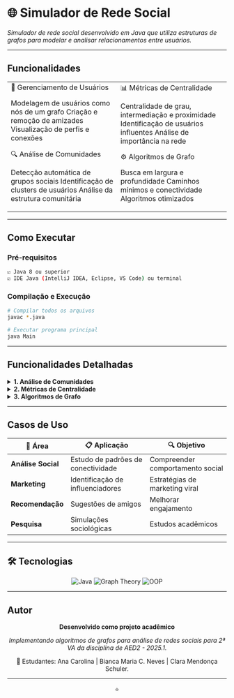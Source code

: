 
# 🌐 Simulador de Rede Social

*Simulador de rede social desenvolvido em Java que utiliza estruturas de grafos para modelar e analisar relacionamentos entre usuários.*

</div>

---

## Funcionalidades

<table>
<tr>
<td width="50%">
👥 Gerenciamento de Usuários

Modelagem de usuários como nós de um grafo
Criação e remoção de amizades
Visualização de perfis e conexões

🔍 Análise de Comunidades

Detecção automática de grupos sociais
Identificação de clusters de usuários
Análise da estrutura comunitária

</td>
<td width="50%">
📊 Métricas de Centralidade

Centralidade de grau, intermediação e proximidade
Identificação de usuários influentes
Análise de importância na rede

⚙️ Algoritmos de Grafo

Busca em largura e profundidade
Caminhos mínimos e conectividade
Algoritmos otimizados

</td>
</tr>
</table>

---

## Como Executar

###  Pré-requisitos
```bash
☑️ Java 8 ou superior
☑️ IDE Java (IntelliJ IDEA, Eclipse, VS Code) ou terminal
```

###  Compilação e Execução
```bash
# Compilar todos os arquivos
javac *.java

# Executar programa principal
java Main
```

---

##  Funcionalidades Detalhadas

<details>
<summary><b> 1. Análise de Comunidades</b></summary>

-  Detecção automática de grupos sociais
-  Identificação de clusters de usuários
-  Análise da estrutura comunitária
-  Métricas de coesão grupal

</details>

<details>
<summary><b> 2. Métricas de Centralidade</b></summary>

- **Centralidade de Grau**: Quantidade de conexões diretas
- **Centralidade de Intermediação**: Importância como ponte
- **Centralidade de Proximidade**: Distância média para outros usuários
- **Ranking de Influência**: Ordenação por importância

</details>

<details>
<summary><b> 3. Algoritmos de Grafo</b></summary>

-  Busca em largura (BFS)
-  Busca em profundidade (DFS)
-  Caminhos mais curtos
-  Análise de conectividade

</details>

---

##  Casos de Uso

<div align="center">

| 🎯 **Área** | 📋 **Aplicação** | 🔍 **Objetivo** |
|-------------|------------------|-----------------|
| **Análise Social** | Estudo de padrões de conectividade | Compreender comportamento social |
| **Marketing** | Identificação de influenciadores | Estratégias de marketing viral |
| **Recomendação** | Sugestões de amigos | Melhorar engajamento |
| **Pesquisa** | Simulações sociológicas | Estudos acadêmicos |

</div>

---

## 🛠️ Tecnologias

<div align="center">

![Java](https://img.shields.io/badge/Java-ED8B00?style=for-the-badge&logo=java&logoColor=white)
![Graph Theory](https://img.shields.io/badge/Graph_Theory-FF6B35?style=for-the-badge&logo=graphql&logoColor=white)
![OOP](https://img.shields.io/badge/OOP-4CAF50?style=for-the-badge&logo=object&logoColor=white)

</div>

---

##  Autor

<div align="center">

**Desenvolvido como projeto acadêmico**

*Implementando algoritmos de grafos para análise de redes sociais para 2ª VA da disciplina de AED2 - 2025.1.*

📝 Estudantes: Ana Carolina | Bianca Maria C. Neves | Clara Mendonça Schuler. 

---

⭐

</div>
